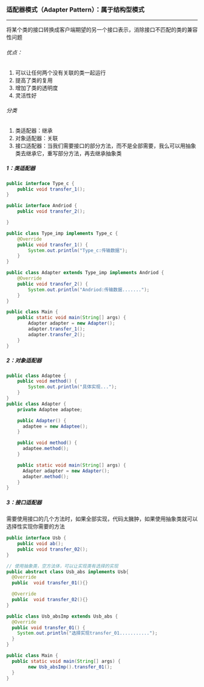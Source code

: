 ### 适配器模式（Adapter Pattern）：属于结构型模式

------

​	将某个类的接口转换成客户端期望的另一个接口表示，消除接口不匹配的类的兼容性问题

###### 优点： 

1. 可以让任何两个没有关联的类一起运行
2. 提高了类的复用
3. 增加了类的透明度
4. 灵活性好

###### 分类

1. 类适配器：继承 
2. 对象适配器：关联
3. 接口适配器：当我们需要接口的部分方法，而不是全部需要，我么可以用抽象类去继承它，重写部分方法，再去继承抽象类

##### 1：类适配器

```java
public interface Type_c {
    public void transfer_1();
}

public interface Andriod {
    public void transfer_2();

}

public class Type_imp implements Type_c {
    @Override
    public void transfer_1() {
        System.out.println("Type_c:传输数据");
    }
}

public class Adapter extends Type_imp implements Andriod {
    @Override
    public void transfer_2() {
        System.out.println("Andriod:传输数据.......");
    }
}

public class Main {
    public static void main(String[] args) {
        Adapter adapter = new Adapter();
        adapter.transfer_1();
        adapter.transfer_2();
    }
}
```

##### 2：对象适配器

```java
public class Adaptee {
	public void method() {
		System.out.println("具体实现...");
	}
}
public class Adapter {
    private Adaptee adaptee;

    public Adapter() {
      adaptee = new Adaptee();
    }

    public void method() {
      adaptee.method();
    }

    public static void main(String[] args) {
      Adapter adapter = new Adapter();
      adapter.method();
    }
}
```

##### 3：接口适配器

​	需要使用接口的几个方法时，如果全部实现，代码太臃肿，如果使用抽象类就可以选择性实现你需要的方法

```java
public interface Usb {
    public void ab();
    public void transfer_02();
}

// 使用抽象类，空方法体，可以让实现类有选择的实现
public abstract class Usb_abs implements Usb{
  @Override
  public  void transfer_01(){}

  @Override
  public  void transfer_02(){}
}

public class Usb_absImp extends Usb_abs {
  @Override
  public void transfer_01() {
    System.out.println("选择实现transfer_01...........");
  }
}

public class Main {
  public static void main(String[] args) {
    	new Usb_absImp().transfer_01();
  }
}
```